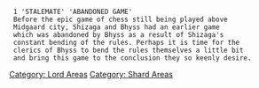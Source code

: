 ` 1 'STALEMATE' 'ABANDONED GAME'`  
` Before the epic game of chess still being played above `  
` Midgaard city, Shizaga and Bhyss had an earlier game `  
` which was abandoned by Bhyss as a result of Shizaga's `  
` constant bending of the rules. Perhaps it is time for the `  
` clerics of Bhyss to bend the rules themselves a little bit `  
` and bring this game to the conclusion they so keenly desire.`

[Category: Lord Areas](Category:_Lord_Areas "wikilink") [Category: Shard
Areas](Category:_Shard_Areas "wikilink")
